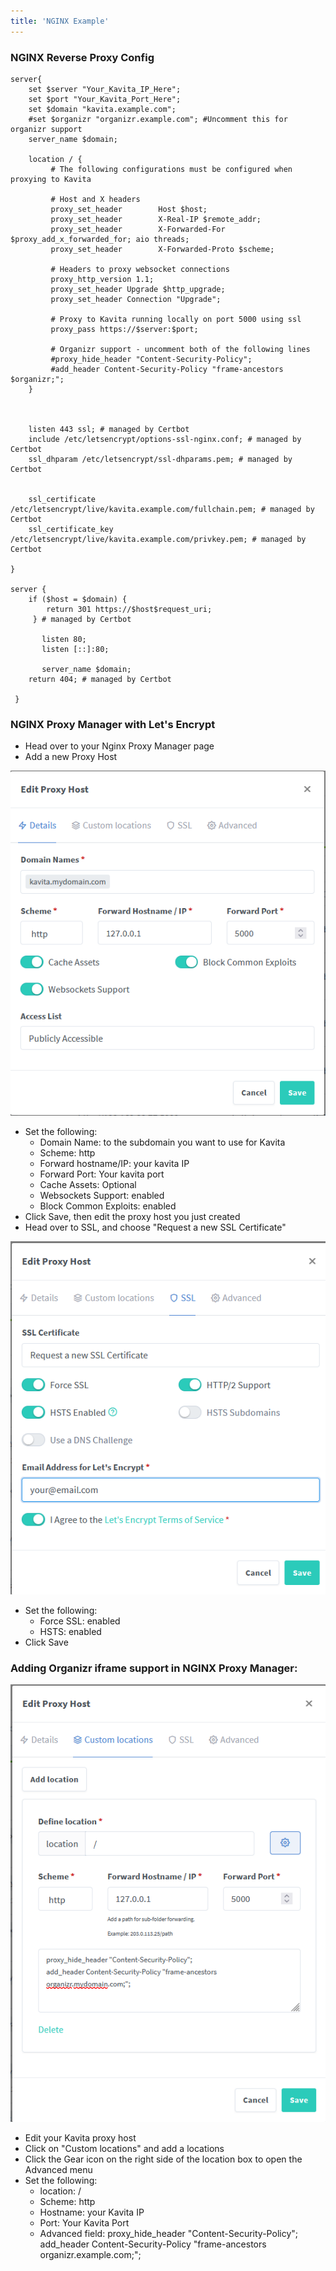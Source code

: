 ```yaml
---
title: 'NGINX Example'
---
```


### NGINX Reverse Proxy Config

```
server{    
    set $server "Your_Kavita_IP_Here";
    set $port "Your_Kavita_Port_Here";
    set $domain "kavita.example.com";
    #set $organizr "organizr.example.com"; #Uncomment this for organizr support
    server_name $domain;
    
    location / {
         # The following configurations must be configured when proxying to Kavita

         # Host and X headers
         proxy_set_header        Host $host;
         proxy_set_header        X-Real-IP $remote_addr;
         proxy_set_header        X-Forwarded-For $proxy_add_x_forwarded_for; aio threads;
         proxy_set_header        X-Forwarded-Proto $scheme;

         # Headers to proxy websocket connections
         proxy_http_version 1.1;
         proxy_set_header Upgrade $http_upgrade;
         proxy_set_header Connection "Upgrade"; 

         # Proxy to Kavita running locally on port 5000 using ssl
         proxy_pass https://$server:$port;
         
         # Organizr support - uncomment both of the following lines
         #proxy_hide_header "Content-Security-Policy";
         #add_header Content-Security-Policy "frame-ancestors $organizr;"; 
    }
     
    

    listen 443 ssl; # managed by Certbot
    include /etc/letsencrypt/options-ssl-nginx.conf; # managed by Certbot
    ssl_dhparam /etc/letsencrypt/ssl-dhparams.pem; # managed by Certbot


    ssl_certificate /etc/letsencrypt/live/kavita.example.com/fullchain.pem; # managed by Certbot
    ssl_certificate_key /etc/letsencrypt/live/kavita.example.com/privkey.pem; # managed by Certbot

}

server {
    if ($host = $domain) {
        return 301 https://$host$request_uri;
     } # managed by Certbot

       listen 80;
       listen [::]:80;

       server_name $domain;
    return 404; # managed by Certbot
  
 }
 ```
 
 ### NGINX Proxy Manager with Let's Encrypt

* Head over to your Nginx Proxy Manager page 
* Add a new Proxy Host

![proxy](proxy.png "The proxy host settings")

* Set the following:
  * Domain Name: to the subdomain you want to use for Kavita
  * Scheme: http
  * Forward hostname/IP: your kavita IP 
  * Forward Port: Your kavita port
  * Cache Assets: Optional
  * Websockets Support: enabled
  * Block Common Exploits: enabled
* Click Save, then edit the proxy host you just created
* Head over to SSL, and choose "Request a new SSL Certificate"

![ssl](ssl.png "Requesting a new SSL Certificate")

* Set the following:
  * Force SSL: enabled
  * HSTS: enabled
* Click Save

### Adding Organizr iframe support in NGINX Proxy Manager:
![customlocations](customlocations.png "Custom Location settings for integrating with Organizr")
* Edit your Kavita proxy host
* Click on "Custom locations" and add a locations
* Click the Gear icon on the right side of the location box to open the Advanced menu
* Set the following:
  * location: /
  * Scheme: http
  * Hostname: your Kavita IP
  * Port: Your Kavita Port
  * Advanced field: 
  proxy_hide_header "Content-Security-Policy";
  add_header Content-Security-Policy "frame-ancestors organizr.example.com;"; 
